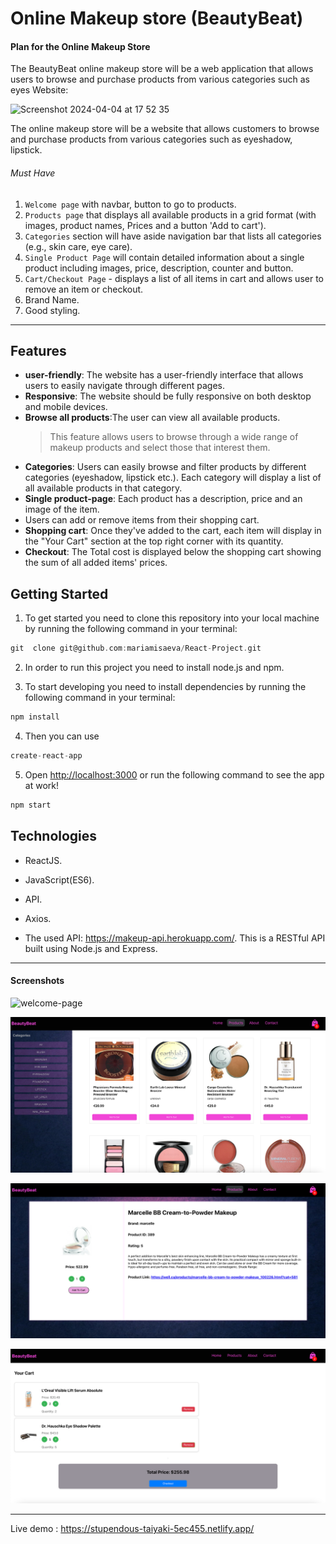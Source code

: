 # Online Makeup store (BeautyBeat)

#### Plan for the Online Makeup Store

The BeautyBeat online makeup store will be a web application that allows users to browse and purchase products from various categories such as eyes Website:

<img width="1080" alt="Screenshot 2024-04-04 at 17 52 35" src="https://github.com/mariamisaeva/React-Project/assets/142991068/76b3fcc2-0e76-4cb8-8b51-0d46b8e22145">

The online makeup store will be a website that allows customers to browse and purchase products from various categories such as eyeshadow, lipstick.

###### Must Have

1. `Welcome page` with navbar, button to go to products.
2. `Products page` that displays all available products in a grid format (with images, product names, Prices and a button 'Add to cart').
3. `Categories` section will have aside navigation bar that lists all categories (e.g., skin care, eye care).
4. `Single Product Page` will contain detailed information about a single product including images, price, description, counter and button.
5. `Cart/Checkout Page` - displays a list of all items in cart and allows user to remove an item or checkout.
6. Brand Name.
7. Good styling.

<hr>

## Features

- **user-friendly**: The website has a user-friendly interface that allows users to easily navigate through different pages.
- **Responsive**: The website should be fully responsive on both desktop and mobile devices.
- **Browse all products**:The user can view all available products.
  > This feature allows users to browse through a wide range of makeup products and select those that interest them.
- **Categories**: Users can easily browse and filter products by different categories (eyeshadow, lipstick etc.). Each category will display a list of all available products in that category.
- **Single product-page**: Each product has a description, price and an image of the item.
- Users can add or remove items from their shopping cart.
- **Shopping cart**: Once they've added to the cart, each item will display in the "Your Cart" section at the top right corner with its quantity.
- **Checkout**: The Total cost is displayed below the shopping cart showing the sum of all added items' prices.

## Getting Started

1. To get started you need to clone this repository into your local machine by running the following command in your terminal:

```c
git  clone git@github.com:mariamisaeva/React-Project.git
```

2. In order to run this project you need to install node.js and npm.

3. To start developing you need to install dependencies by running the following command in your terminal:

```c
npm install
```

4. Then you can use

```c
create-react-app
```

5. Open [http://localhost:3000](http://localhost:3000) or run the following command to see the app at work!

```c
npm start
```

## Technologies

- ReactJS.
- JavaScript(ES6).
- API.
- Axios.

- The used API: <https://makeup-api.herokuapp.com/>. This is a RESTful API built using Node.js and Express.

<hr>

#### Screenshots

![welcome-page](<Screenshot 2024-04-09 at 20.57.47.png>)

![products-page](<Screenshot 2024-06-22 at 16.28.29.png>)

![single-product-page](<Screenshot 2024-04-09 at 21.00.45.png>)

![cart-page](<Screenshot 2024-04-09 at 21.01.58.png>)

<hr>

Live demo : <https://stupendous-taiyaki-5ec455.netlify.app/>
